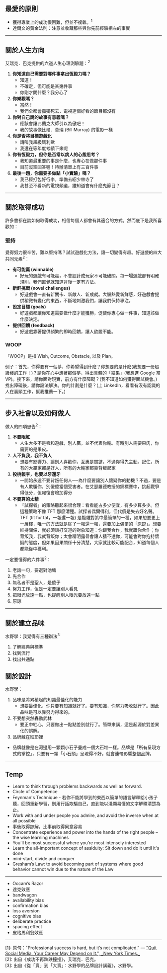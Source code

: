 ## 最愛的原則

- 獲得專業上的成功很困難，但並不複雜。<sup>1</sup>
- 達爾文的黃金法則：注意並收藏那些與你先前經驗相左的事實

---

## 關於人生方向


艾瑞克．巴克提供的六道人生心理測驗題：<sup>2</sup>

1. **你知道自己需要對哪件事拿出恆毅力嗎？**
   - 知道！
   - 不確定，但可能是某幾件事
   - 你剛才問什麼？我分心了
2. **你樂觀嗎？**
   - 當然！
   - 我們全都會孤獨死去，電視連個好看的節目都沒有
3. **你對自己說的故事有意義嗎？**
   - 應該會讓弗蘭克大師引以為傲吧！
   - 我的故事像比爾．莫瑞 (Bill Murray) 的電影一樣
4. **你是否將目標遊戲化**
   - 請叫我超級瑪利歐
   - 我還在等年度考績下來呢 
5. **你有恆毅力，但你是否常以病人的心態思考？**
   - 我知道最重要的事是什麼，也專心在做那件事
   - 目前沒空回答喔！待辦清單上有三百件事
6. **最後一題，你需要多做點「小實驗」嗎？**
   - 我已經打包好行李，準備去紹少林寺了
   - 我甚至不看新的電視頻道，誰知道會有什麼鬼節目？ 

---

## 關於取得成功

許多書都在談如何取得成功，相信每個人都會有其適合的方式。然而底下是我所喜歡的：

### 堅持

覺得努力很辛苦，難以堅持嗎？試試遊戲化方法，讓一切變得有趣。好遊戲的四大共同元素<sup>2</sup>：

- **有可能贏 (winnable)**
  - 好玩的遊戲有可能贏，不會設計成玩家不可能破關。每一場遊戲都有明確規則，我們直覺就知道背後一定有方法。
- **新鮮挑戰 (novel challenges)**
  - 好遊戲會一直有新關卡、新敵人、新成就。大腦熱愛新鮮感，好遊戲會提供稍微有變化的東西，不斷地刺激我們，讓我們保持專注。
- **設定目標 (goals)**
  - 好遊戲都讓你知道需要做什麼才能獲勝，促使你專心做一件事，知道該做什麼決定。
- **提供回饋 (feedback)**
  - 好遊戲靠著提供頻繁的即時回饋，讓人欲罷不能。

### WOOP

「WOOP」是指 Wish, Outcome, Obstacle, 以及 Plan。

例子：首先，你得要有一個夢，你希望得到什麼？你想要的是什麼(我想要一份超級棒的工作！)？請你在心中想著那個夢，得出具體的「結果」(我想進 Google 當 VP)。接下來，請你面對現實，前方有什麼障礙？(我不知道如何獲得面試機會。) 找出障礙後，請你設法解決。你的計劃是什麼？(上 LinkedIn，看看有沒有認識的人在裏頭工作，幫我推薦一下。)

---

## 步入社會以及如何做人

做人的四項忠告<sup>2</sup>：

1. **不要眼紅**
   - 人生大多不是零和遊戲，別人贏，並不代表你輸。有時別人需要果肉，你需要的是果皮。 
2. **人不負我，我不負人**
   - 想要有影響力、讓別人喜歡你，互惠是關鍵，不過你得先主動。記住，所有的大贏家都是好人，所有的大輸家都靠背叛起家
3. **投桃報李，也要以牙還牙**
   - 一開始永遠不要背叛任何人──為什麼要讓別人懷疑你的動機？不過，要是有人欺騙你，別傻傻當個受害者。在艾瑟羅德教授的錦標賽中，挑起戰爭得低分，但報復會增加得分
4. **不要算的太精**
   - 「試探者」的策略聽起來很合理：看看能占多少便宜，有多少算多少。但這種策略不像 TFT 那麼清楚。試探者偶爾得利，但代價是失去好名聲。 TFT (tit for tat，一報還一報) 是複雜對策中最簡單的一種，如果想要更上一層樓，唯一的方法就是除了一報還一報，還要加上偶爾的「原諒」。想要維持關係，就必須讓打交道的對象知道：你跟我合作，我就跟你合作；你背叛我，我就背叛你；太會精明露骨會讓人猜不透你，可能會對你抱持懷疑的態度，但如果因果關係十分清楚，大家就比較可能配合，知道每個人都能從中獲利。


一定要懂得的六件事<sup>2</sup>：

1. 老話一句，要選對池塘
2. 先合作
3. 無私者不是聖人，是傻子
4. 努力工作，但是一定要讓別人看見
5. 把眼光放遠一點，也提醒別人眼光要放遠一點
6. 原諒

---

## 關於建立品味

水野學：我覺得有三種辦法<sup>3</sup>

1. 了解經典與標準
2. 找到流行
3. 找出共通點


## 關於設計

水野學：

1. 品味是將累積起的知識最佳化的能力
   - 想要最佳化，你只要有知識就好了。要有知識，你努力吸收就行了。因此品味是可以靠努力得來的。 
2. 不要想突然轟動武林
   - 要正中紅心，只要做出一點點差別就行了。簡單來講，這是起源於對差異化的誤解。
3. 品牌藏在細節裡
  - 品牌就像是在河邊用一顆顆小石子疊成一個大石堆一樣。品牌是「所有呈現方式的掌控」，只要有一顆「小石頭」呈現得不好，就會連帶影響整個品牌。


---

## Temp

- Learn to think through problems backwards as well as forward.
- Circle of Competence
- Feynman's Technique - 若你不能將學到的東西以簡單的語言解釋給小孩子聽，回頭重新學習，別用行話欺騙自己，直到能以淺顯易懂的文字解釋清楚為止。
- Work with and under people you admire, and avoid the inverse when at all possible
- 事後取得諒解，比事前取得同意容易
- Concentrate experience and power into the hands of the right people – the wise learning machines
- You'll be most successful where you’re most intensely interested
- Learn the all-important concept of assiduity: Sit down and do it until it's done
- mini-start, divide and conquer
- Gresham’s Law: to avoid becoming part of systems where good behavior cannot win due to the nature of the Law

---

- Occam’s Razor
- 達克效應
- bandwagon
- availability bias
- confirmation bias
- loss aversion 
- cognitive bias
- deliberate practice
- spacing effect
- 皮格馬利翁效應


---

<div class="reference">[1]: 原句："Professional success is hard, but it’s not complicated." — <a target="_blank" href="https://www.nytimes.com/2016/11/20/jobs/quit-social-media-your-career-may-depend-on-it.html">"Quit Social Media. Your Career May Depend on It.", _New York Times._</a></div>

<div class="reference">[2]: 出自《成功不再跌跌撞撞》，艾瑞克．巴克。</div>

<div class="reference">[3]: 出自《從「賣」到「大賣」：水野學的品牌設計講義》，水野學。</div>